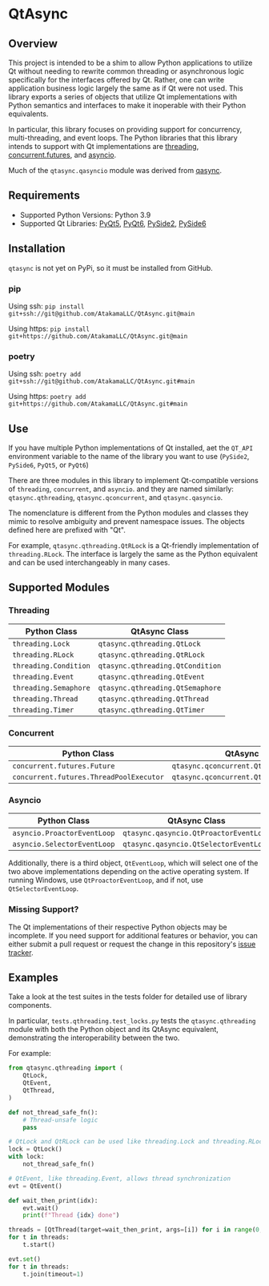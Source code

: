 # QtAsync

## Overview
This project is intended to be a shim to allow Python applications to utilize Qt without needing to rewrite common
threading or asynchronous logic specifically for the interfaces offered by Qt. Rather, one can write application business 
logic largely the same as if Qt were not used. This library exports a series of objects that utilize Qt implementations with
Python semantics and interfaces to make it inoperable with their Python equivalents.

In particular, this library focuses on providing support for concurrency, multi-threading, and event loops. The Python
libraries that this library intends to support with Qt implementations are [threading](https://docs.python.org/3.9/library/threading.html), [concurrent.futures](https://docs.python.org/3.9/library/concurrent.futures.html), and [asyncio](https://docs.python.org/3.9/library/asyncio.html).

Much of the `qtasync.qasyncio` module was derived from [qasync](https://github.com/CabbageDevelopment/qasync).


## Requirements
* Supported Python Versions: Python 3.9
* Supported Qt Libraries: [PyQt5](https://pypi.org/project/PyQt5/), [PyQt6](https://pypi.org/project/PyQt6/), [PySide2](https://pypi.org/project/PySide2/), [PySide6](https://pypi.org/project/PySide6/)

## Installation

`qtasync` is not yet on PyPi, so it must be installed from GitHub.

### pip
Using ssh:
`pip install git+ssh://git@github.com/AtakamaLLC/QtAsync.git@main`

Using https:
`pip install git+https://github.com/AtakamaLLC/QtAsync.git@main`

### poetry
Using ssh:
`poetry add git+ssh://git@github.com/AtakamaLLC/QtAsync.git#main`

Using https:
`poetry add git+https://github.com/AtakamaLLC/QtAsync.git#main`


## Use

If you have multiple Python implementations of Qt installed, aet the `QT_API` environment variable to the name of the
library you want to use (`PySide2`, `PySide6`, `PyQt5`, or `PyQt6`)

There are three modules in this library to implement Qt-compatible versions of `threading`, `concurrent`, and `asyncio`.
and they are named similarly: `qtasync.qthreading`, `qtasync.qconcurrent`, and `qtasync.qasyncio`.

The nomenclature is different from the Python modules and classes they mimic to resolve ambiguity and prevent namespace
issues. The objects defined here are prefixed with "Qt".

For example, `qtasync.qthreading.QtRLock` is a Qt-friendly implementation of `threading.RLock`. The interface is largely
the same as the Python equivalent and can be used interchangeably in many cases.


## Supported Modules

### Threading
| Python Class | QtAsync Class |
| ------------ | ---------- |
| `threading.Lock` | `qtasync.qthreading.QtLock` |
| `threading.RLock` | `qtasync.qthreading.QtRLock` |
| `threading.Condition` | `qtasync.qthreading.QtCondition` |
| `threading.Event` | `qtasync.qthreading.QtEvent` |
| `threading.Semaphore` | `qtasync.qthreading.QtSemaphore` |
| `threading.Thread` | `qtasync.qthreading.QtThread` |
| `threading.Timer` | `qtasync.qthreading.QtTimer` |

### Concurrent
| Python Class | QtAsync Class |
| ------------ | ---------- |
| `concurrent.futures.Future` | `qtasync.qconcurrent.QtFuture` |
| `concurrent.futures.ThreadPoolExecutor` | `qtasync.qconcurrent.QtThreadPoolExecutor` |

### Asyncio

| Python Class | QtAsync Class |
| ------------ | ---------- |
| `asyncio.ProactorEventLoop` | `qtasync.qasyncio.QtProactorEventLoop` |
| `asyncio.SelectorEventLoop` | `qtasync.qasyncio.QtSelectorEventLoop` |

Additionally, there is a third object, `QtEventLoop`, which will select one of the two above implementations
depending on the active operating system. If running Windows, use `QtProactorEventLoop`, and if not, use
`QtSelectorEventLoop`.

### Missing Support?
The Qt implementations of their respective Python objects may be incomplete. If you need support for additional features
or behavior, you can either submit a pull request or request the change in this repository's [issue tracker](https://github.com/AtakamaLLC/QtAsync/issues).


## Examples
Take a look at the test suites in the tests folder for detailed use of library components.

In particular, `tests.qthreading.test_locks.py` tests the `qtasync.qthreading` module with both the Python object and
its QtAsync equivalent, demonstrating the interoperability between the two.

For example:
```python
from qtasync.qthreading import (
    QtLock,
    QtEvent,
    QtThread,
)

def not_thread_safe_fn():
    # Thread-unsafe logic
    pass

# QtLock and QtRLock can be used like threading.Lock and threading.RLock, including `with` blocks
lock = QtLock()
with lock:
    not_thread_safe_fn()

# QtEvent, like threading.Event, allows thread synchronization
evt = QtEvent()

def wait_then_print(idx):
    evt.wait()
    print(f"Thread {idx} done")

threads = [QtThread(target=wait_then_print, args=[i]) for i in range(0, 10)]
for t in threads:
    t.start()

evt.set()
for t in threads:
    t.join(timeout=1)
```
